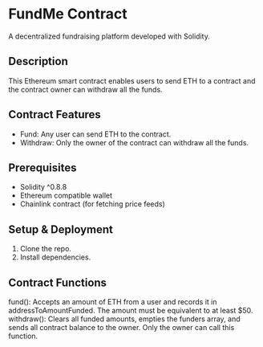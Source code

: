 # FundMe Contract

A decentralized fundraising platform developed with Solidity.

## Description

This Ethereum smart contract enables users to send ETH to a contract and the contract owner can withdraw all the funds.

## Contract Features

- Fund: Any user can send ETH to the contract.
- Withdraw: Only the owner of the contract can withdraw all the funds.

## Prerequisites

- Solidity ^0.8.8
- Ethereum compatible wallet
- Chainlink contract (for fetching price feeds)

## Setup & Deployment

1. Clone the repo.
2. Install dependencies.

## Contract Functions

fund(): Accepts an amount of ETH from a user and records it in addressToAmountFunded. The amount must be equivalent to at least $50.
withdraw(): Clears all funded amounts, empties the funders array, and sends all contract balance to the owner. Only the owner can call this function.
